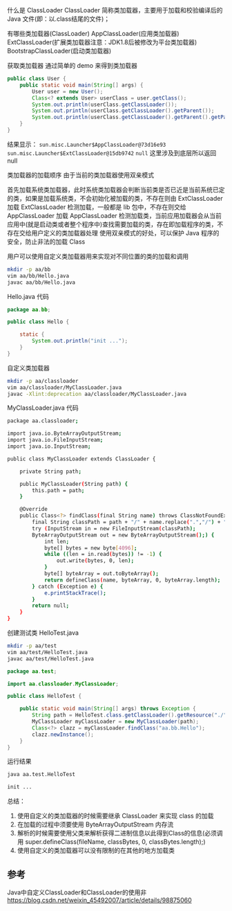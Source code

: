 什么是 ClassLoader
ClassLoader 简称类加载器，主要用于加载和校验编译后的 Java 文件(即：以.class结尾的文件)；

有哪些类加载器(ClassLoader)
AppClassLoader(应用类加载器)
ExtClassLoader(扩展类加载器注意：JDK1.8后被修改为平台类加载器)
BootstrapClassLoader(启动类加载器)

获取类加载器
通过简单的 demo 来得到类加载器

```java
public class User {
    public static void main(String[] args) {
        User user = new User();
        Class<? extends User> userClass = user.getClass();
        System.out.println(userClass.getClassLoader());
        System.out.println(userClass.getClassLoader().getParent());
        System.out.println(userClass.getClassLoader().getParent().getParent());
    }
}
```

结果显示：
`sun.misc.Launcher$AppClassLoader@73d16e93`
`sun.misc.Launcher$ExtClassLoader@15db9742`
`null` 这里涉及到底层所以返回null

类加载器的加载顺序
由于当前的类加载器使用双亲模式

首先加载系统类加载器，此时系统类加载器会判断当前类是否已近是当前系统已定的类，如果是加载系统类，不会初始化被加载的类，不存在则由 ExtClassLoader 加载
ExtClassLoader 检测加载，一般都是 lib 包中，不存在则交给 AppClassLoader 加载
AppClassLoader 检测加载类，当前应用加载器会从当前应用中(就是启动类或者整个程序中)查找需要加载的类，存在即加载程序的类，不存在交给用户定义的类加载器处理
使用双亲模式的好处，可以保护 Java 程序的安全，防止非法的加载 Class

用户可以使用自定义类加载器用来实现对不同位置的类的加载和调用

```sh
mkdir -p aa/bb
vim aa/bb/Hello.java
javac aa/bb/Hello.java
```

Hello.java 代码

```java
package aa.bb;

public class Hello {

    static {
        System.out.println("init ...");
    }
}
```

自定义类加载器

```sh
mkdir -p aa/classloader
vim aa/classloader/MyClassLoader.java
javac -Xlint:deprecation aa/classloader/MyClassLoader.java
```

MyClassLoader.java 代码

```sh
package aa.classloader;

import java.io.ByteArrayOutputStream;
import java.io.FileInputStream;
import java.io.InputStream;

public class MyClassLoader extends ClassLoader {

    private String path;

    public MyClassLoader(String path) {
        this.path = path;
    }

    @Override
    public Class<?> findClass(final String name) throws ClassNotFoundException {
        final String classPath = path + "/" + name.replace(".","/") + ".class";
        try (InputStream in = new FileInputStream(classPath);
        ByteArrayOutputStream out = new ByteArrayOutputStream();) {
            int len;
            byte[] bytes = new byte[4096];
            while ((len = in.read(bytes)) != -1) {
                out.write(bytes, 0, len);
            }
            byte[] byteArray = out.toByteArray();
            return defineClass(name, byteArray, 0, byteArray.length);
        } catch (Exception e) {
            e.printStackTrace();
        }
        return null;
    }
}
```

创建测试类  HelloTest.java

```sh
mkdir -p aa/test
vim aa/test/HelloTest.java
javac aa/test/HelloTest.java
```

```java
package aa.test;

import aa.classloader.MyClassLoader;

public class HelloTest {

    public static void main(String[] args) throws Exception {
        String path = HelloTest.class.getClassLoader().getResource("./").getPath();
        MyClassLoader myClassLoader = new MyClassLoader(path);
        Class<?> clazz = myClassLoader.findClass("aa.bb.Hello");
        clazz.newInstance();
    }
}
```

运行结果

```sh
java aa.test.HelloTest

init ...
```

总结：

1. 使用自定义的类加载器的时候需要继承 ClassLoader 来实现 class 的加载
2. 在加载的过程中须要使用 ByteArrayOutputStream 内存流
3. 解析的时候需要使用父类来解析获得二进制信息以此得到Class的信息(必须调用 super.defineClass(fileName, classBytes, 0, classBytes.length);)
4. 使用自定义的类加载器可以没有限制的在其他的地方加载类

## 参考

Java中自定义ClassLoader和ClassLoader的使用非
<https://blog.csdn.net/weixin_45492007/article/details/98875060>
